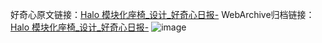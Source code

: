 好奇心原文链接：[Halo 模块化座椅_设计_好奇心日报-](https://www.qdaily.com/articles/5821.html)
WebArchive归档链接：[Halo 模块化座椅_设计_好奇心日报-](http://web.archive.org/web/20190623165511/https://www.qdaily.com/articles/5821.html)
![image](http://ww3.sinaimg.cn/large/007d5XDply1g3w97qdlaqj30u03bstmt)